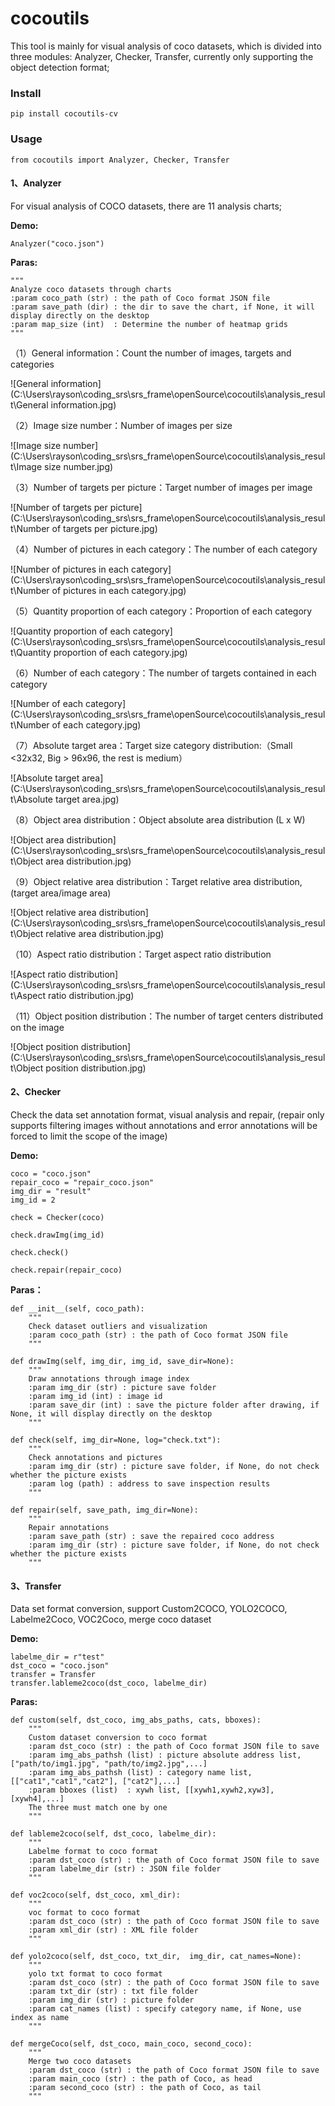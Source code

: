 

# cocoutils

This tool is mainly for visual analysis of coco datasets, which is divided into three modules: Analyzer, Checker, Transfer, currently only supporting the object detection format;

### Install

```
pip install cocoutils-cv
```



### Usage

```
from cocoutils import Analyzer, Checker, Transfer
```



#### 1、**Analyzer**

For visual analysis of COCO datasets, there are 11 analysis charts;

**Demo:**

```
Analyzer("coco.json")
```

**Paras:**

    """
    Analyze coco datasets through charts
    :param coco_path (str) : the path of Coco format JSON file
    :param save_path (dir) : the dir to save the chart, if None, it will display directly on the desktop
    :param map_size (int)  : Determine the number of heatmap grids
    """

（1）General information：Count the number of images, targets and categories

![General information](C:\Users\rayson\coding_srs\srs_frame\openSource\cocoutils\analysis_result\General information.jpg)

（2）Image size number：Number of images per size

![Image size number](C:\Users\rayson\coding_srs\srs_frame\openSource\cocoutils\analysis_result\Image size number.jpg)

（3）Number of targets per picture：Target number of images per image

![Number of targets per picture](C:\Users\rayson\coding_srs\srs_frame\openSource\cocoutils\analysis_result\Number of targets per picture.jpg)

（4）Number of pictures in each category：The number of each category

![Number of pictures in each category](C:\Users\rayson\coding_srs\srs_frame\openSource\cocoutils\analysis_result\Number of pictures in each category.jpg)

（5）Quantity proportion of each category：Proportion of each category

![Quantity proportion of each category](C:\Users\rayson\coding_srs\srs_frame\openSource\cocoutils\analysis_result\Quantity proportion of each category.jpg)

（6）Number of each category：The number of targets contained in each category

![Number of each category](C:\Users\rayson\coding_srs\srs_frame\openSource\cocoutils\analysis_result\Number of each category.jpg)

（7）Absolute target area：Target size category distribution:（Small <32x32, Big > 96x96, the rest is medium）

![Absolute target area](C:\Users\rayson\coding_srs\srs_frame\openSource\cocoutils\analysis_result\Absolute target area.jpg)

（8）Object area distribution：Object absolute area distribution (L x W)

![Object area distribution](C:\Users\rayson\coding_srs\srs_frame\openSource\cocoutils\analysis_result\Object area distribution.jpg)

（9）Object relative area distribution：Target relative area distribution, (target area/image area)

![Object relative area distribution](C:\Users\rayson\coding_srs\srs_frame\openSource\cocoutils\analysis_result\Object relative area distribution.jpg)

（10）Aspect ratio distribution：Target aspect ratio distribution

![Aspect ratio distribution](C:\Users\rayson\coding_srs\srs_frame\openSource\cocoutils\analysis_result\Aspect ratio distribution.jpg)

（11）Object position distribution：The number of target centers distributed on the image

![Object position distribution](C:\Users\rayson\coding_srs\srs_frame\openSource\cocoutils\analysis_result\Object position distribution.jpg)



#### 2、**Checker**

Check the data set annotation format, visual analysis and repair, (repair only supports filtering images without annotations and error annotations will be forced to limit the scope of the image)

**Demo:**

```
coco = "coco.json"
repair_coco = "repair_coco.json"
img_dir = "result"
img_id = 2

check = Checker(coco)

check.drawImg(img_id)

check.check()

check.repair(repair_coco)
```

**Paras：**

```
def __init__(self, coco_path):
    """
    Check dataset outliers and visualization
    :param coco_path (str) : the path of Coco format JSON file
    """
```

```
def drawImg(self, img_dir, img_id, save_dir=None):
    """
    Draw annotations through image index
    :param img_dir (str) : picture save folder
    :param img_id (int) : image id
    :param save_dir (int) : save the picture folder after drawing, if None, it will display directly on the desktop
    """
```

```
def check(self, img_dir=None, log="check.txt"):
    """
    Check annotations and pictures
    :param img_dir (str) : picture save folder, if None, do not check whether the picture exists
    :param log (path) : address to save inspection results
    """
```

```：：
def repair(self, save_path, img_dir=None):
    """
    Repair annotations
    :param save_path (str) : save the repaired coco address
    :param img_dir (str) : picture save folder, if None, do not check whether the picture exists
    """
```





#### 3、**Transfer**

Data set format conversion, support Custom2COCO, YOLO2COCO, Labelme2Coco, VOC2Coco, merge coco dataset

**Demo:**

```
labelme_dir = r"test"
dst_coco = "coco.json"
transfer = Transfer
transfer.lableme2coco(dst_coco, labelme_dir)
```

**Paras:**

```
def custom(self, dst_coco, img_abs_paths, cats, bboxes):
    """
    Custom dataset conversion to coco format
    :param dst_coco (str) : the path of Coco format JSON file to save
    :param img_abs_pathsh (list) : picture absolute address list, ["path/to/img1.jpg", "path/to/img2.jpg",...]
    :param img_abs_pathsh (list) : category name list, [["cat1","cat1","cat2"], ["cat2"],...]
    :param bboxes (list)  : xywh list, [[xywh1,xywh2,xyw3], [xywh4],...]
    The three must match one by one
    """
```

```
def lableme2coco(self, dst_coco, labelme_dir):
    """
    Labelme format to coco format
    :param dst_coco (str) : the path of Coco format JSON file to save
    :param labelme_dir (str) : JSON file folder
    """
```

```
def voc2coco(self, dst_coco, xml_dir):
    """
    voc format to coco format
    :param dst_coco (str) : the path of Coco format JSON file to save
    :param xml_dir (str) : XML file folder
    """
```

```
def yolo2coco(self, dst_coco, txt_dir,  img_dir, cat_names=None):
    """
    yolo txt format to coco format
    :param dst_coco (str) : the path of Coco format JSON file to save
    :param txt_dir (str) : txt file folder
    :param img_dir (str) : picture folder
    :param cat_names (list) : specify category name, if None, use index as name
    """
```

```
def mergeCoco(self, dst_coco, main_coco, second_coco):
    """
    Merge two coco datasets
    :param dst_coco (str) : the path of Coco format JSON file to save
    :param main_coco (str) : the path of Coco, as head
    :param second_coco (str) : the path of Coco, as tail
    """
```

